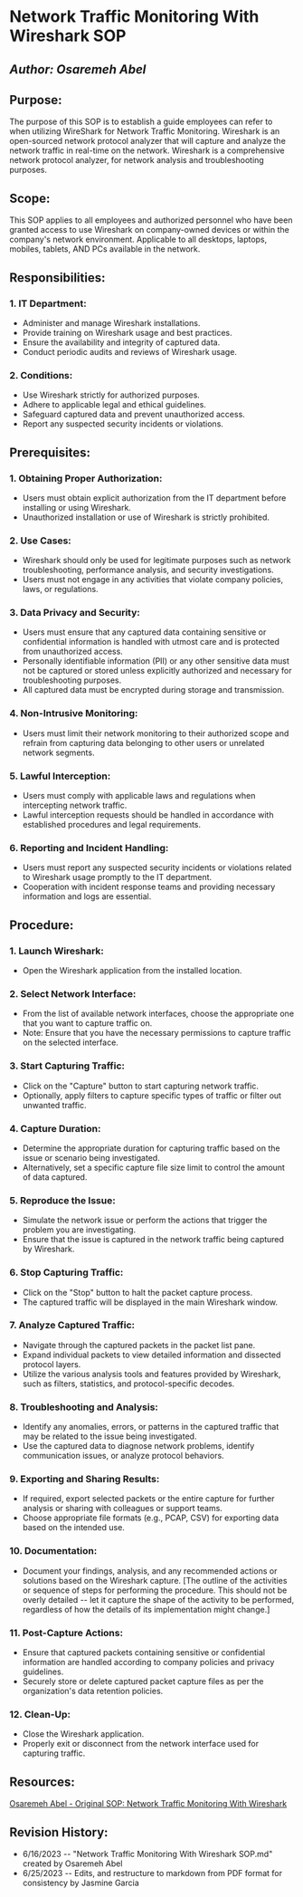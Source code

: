 # Network Traffic Monitoring With Wireshark SOP

## _Author: Osaremeh Abel_

## Purpose:
The purpose of this SOP is to establish a guide employees can refer to when utilizing WireShark for Network Traffic Monitoring. Wireshark is an open-sourced network protocol analyzer that will capture and analyze the network traffic in real-time on the network. Wireshark is a comprehensive network protocol analyzer, for network analysis and troubleshooting purposes.

## Scope:
This SOP applies to all employees and authorized personnel who
have been granted access to use Wireshark on company-owned
devices or within the company's network environment. Applicable to
all desktops, laptops, mobiles, tablets, AND PCs available in the network.

## Responsibilities:
### **1. IT Department:**
- Administer and manage Wireshark installations.
- Provide training on Wireshark usage and best practices.
- Ensure the availability and integrity of captured data.
- Conduct periodic audits and reviews of Wireshark usage.

### **2. Conditions:**
- Use Wireshark strictly for authorized purposes.
- Adhere to applicable legal and ethical guidelines.
- Safeguard captured data and prevent unauthorized access.
- Report any suspected security incidents or violations.

## Prerequisites:
### **1. Obtaining Proper Authorization:**
- Users must obtain explicit authorization from the IT department
before installing or using Wireshark.
- Unauthorized installation or use of Wireshark is strictly prohibited.
### **2. Use Cases:**
- Wireshark should only be used for legitimate purposes such as
network troubleshooting, performance analysis, and security
investigations.
- Users must not engage in any activities that violate company
policies, laws, or regulations.
### **3. Data Privacy and Security:**
- Users must ensure that any captured data containing sensitive or
confidential information is handled with utmost care and is protected
from unauthorized access.
- Personally identifiable information (PII) or any other sensitive data
must not be captured or stored unless explicitly authorized and
necessary for troubleshooting purposes.
- All captured data must be encrypted during storage and
transmission.
### **4. Non-Intrusive Monitoring:**
- Users must limit their network monitoring to their authorized scope
and refrain from capturing data belonging to other users or unrelated
network segments.
### **5. Lawful Interception:**
- Users must comply with applicable laws and regulations when
intercepting network traffic.
- Lawful interception requests should be handled in accordance with
established procedures and legal requirements.
### **6. Reporting and Incident Handling:**
- Users must report any suspected security incidents or violations
related to Wireshark usage promptly to the IT department.
- Cooperation with incident response teams and providing necessary
information and logs are essential.

## Procedure:
### **1. Launch Wireshark:**
- Open the Wireshark application from the installed location.
### **2. Select Network Interface:**
- From the list of available network interfaces, choose the appropriate
one that you want to capture traffic on.
- Note: Ensure that you have the necessary permissions to capture
traffic on the selected interface.
### **3. Start Capturing Traffic:**
- Click on the "Capture" button to start capturing network traffic.
- Optionally, apply filters to capture specific types of traffic or filter out
unwanted traffic.
### **4. Capture Duration:**
- Determine the appropriate duration for capturing traffic based on the
issue or scenario being investigated.
- Alternatively, set a specific capture file size limit to control the
amount of data captured.
### **5. Reproduce the Issue:**
- Simulate the network issue or perform the actions that trigger the
problem you are investigating.
- Ensure that the issue is captured in the network traffic being
captured by Wireshark.
### **6. Stop Capturing Traffic:**
- Click on the "Stop" button to halt the packet capture process.
- The captured traffic will be displayed in the main Wireshark window.
### **7. Analyze Captured Traffic:**
- Navigate through the captured packets in the packet list pane.
- Expand individual packets to view detailed information and
dissected protocol layers.
- Utilize the various analysis tools and features provided by
Wireshark, such as filters, statistics, and protocol-specific decodes.
### **8. Troubleshooting and Analysis:**
- Identify any anomalies, errors, or patterns in the captured traffic that
may be related to the issue being investigated.
- Use the captured data to diagnose network problems, identify
communication issues, or analyze protocol behaviors.
### **9. Exporting and Sharing Results:**
- If required, export selected packets or the entire capture for further
analysis or sharing with colleagues or support teams.
- Choose appropriate file formats (e.g., PCAP, CSV) for exporting data
based on the intended use.
### **10. Documentation:**
- Document your findings, analysis, and any recommended actions or
solutions based on the Wireshark capture.
[The outline of the activities or sequence of steps for performing the
procedure. This should not be overly detailed -- let it capture the
shape of the activity to be performed, regardless of how the details of
its implementation might change.]
### **11. Post-Capture Actions:**
- Ensure that captured packets containing sensitive or confidential
information are handled according to company policies and privacy
guidelines.
- Securely store or delete captured packet capture files as per the
organization's data retention policies.
### **12. Clean-Up:**
- Close the Wireshark application.
- Properly exit or disconnect from the network interface used for
capturing traffic.

## Resources:
[Osaremeh Abel - Original SOP: Network Traffic Monitoring With Wireshark](file:///C:/Users/Jasmine/Downloads/SOP.for.Project.301n3%20(2).pdf)

## Revision History:
- 6/16/2023 -- "Network Traffic Monitoring With Wireshark SOP.md" created by Osaremeh Abel
- 6/25/2023 -- Edits, and restructure to markdown from PDF format for consistency by Jasmine Garcia
